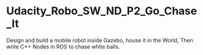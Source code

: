 # Udacity_Robo_SW_ND_P2_Go_Chase_It
Design and build a mobile robot inside Gazebo, house it in the World, Then write C++ Nodes in ROS to chase white balls.
